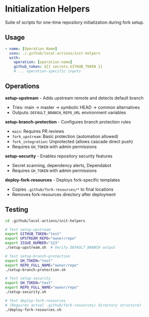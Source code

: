 # Initialization Helpers

Suite of scripts for one-time repository initialization during fork setup.

## Usage

```yaml
- name: [Operation Name]
  uses: ./.github/local-actions/init-helpers
  with:
    operation: [operation-name]
    github_token: ${{ secrets.GITHUB_TOKEN }}
    # ... operation-specific inputs
```

## Operations

**setup-upstream** - Adds upstream remote and detects default branch
- Tries: main → master → symbolic HEAD → common alternatives
- Outputs: `DEFAULT_BRANCH`, `REPO_URL` environment variables

**setup-branch-protection** - Configures branch protection rules
- `main`: Requires PR reviews
- `fork_upstream`: Basic protection (automation allowed)
- `fork_integration`: Unprotected (allows cascade direct push)
- Requires `GH_TOKEN` with admin permissions

**setup-security** - Enables repository security features
- Secret scanning, dependency alerts, Dependabot
- Requires `GH_TOKEN` with admin permissions

**deploy-fork-resources** - Deploys fork-specific templates
- Copies `.github/fork-resources/*` to final locations
- Removes fork-resources directory after deployment

## Testing

```bash
cd .github/local-actions/init-helpers

# Test setup-upstream
export GITHUB_TOKEN="test"
export UPSTREAM_REPO="owner/repo"
export ISSUE_NUMBER="123"
./setup-upstream.sh  # Verify DEFAULT_BRANCH output

# Test setup-branch-protection
export GH_TOKEN="test"
export REPO_FULL_NAME="owner/repo"
./setup-branch-protection.sh

# Test setup-security
export GH_TOKEN="test"
export REPO_FULL_NAME="owner/repo"
./setup-security.sh

# Test deploy-fork-resources
# (Requires actual .github/fork-resources/ directory structure)
./deploy-fork-resources.sh
```